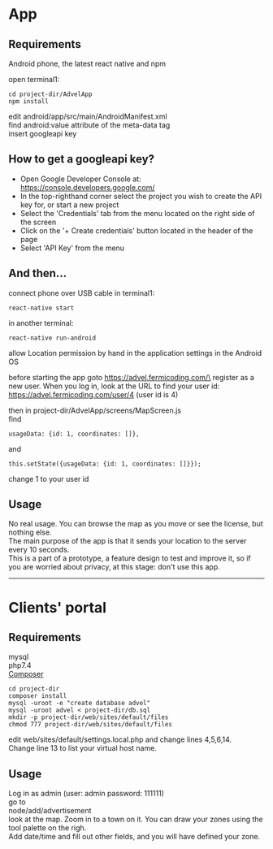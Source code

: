 # App

## Requirements

Android phone, the latest react native and npm

open terminal1:

```
cd project-dir/AdvelApp
npm install
```

edit android/app/src/main/AndroidManifest.xml\
find android:value attribute of the meta-data tag\
insert googleapi key

## How to get a googleapi key?

- Open Google Developer Console at: https://console.developers.google.com/
- In the top-righthand corner select the project you wish to create the API key for, or start a new project
- Select the 'Credentials' tab from the menu located on the right side of the screen
- Click on the '+ Create credentials' button located in the header of the page
- Select 'API Key' from the menu

## And then...

connect phone over USB cable
in terminal1:

```
react-native start
```

in another terminal:

```
react-native run-android
```

allow Location permission by hand in the application settings in the Android OS

before starting the app goto https://advel.fermicoding.com/\
register as a new user. When you log in, look at the URL to find your user id:\
https://advel.fermicoding.com/user/4 (user id is 4)

then in project-dir/AdvelApp/screens/MapScreen.js\
find

```
usageData: {id: 1, coordinates: []},
```

and

```
this.setState({usageData: {id: 1, coordinates: []}});
```

change 1 to your user id

## Usage

No real usage. You can browse the map as you move or see the license, but nothing else.\
The main purpose of the app is that it sends your location to the server every 10 seconds.\
This is a part of a prototype, a feature design to test and improve it, so if you are
worried about privacy, at this stage: don't use this app.

---

# Clients' portal

## Requirements

mysql\
php7.4\
[Composer](https://getcomposer.org/doc/00-intro.md#installation-linux-unix-osx)

```
cd project-dir
composer install
mysql -uroot -e "create database advel"
mysql -uroot advel < project-dir/db.sql
mkdir -p project-dir/web/sites/default/files
chmod 777 project-dir/web/sites/default/files
```

edit web/sites/default/settings.local.php and change lines 4,5,6,14.\
Change line 13 to list your virtual host name.

## Usage

Log in as admin (user: admin password: 111111)\
go to\
node/add/advertisement\
look at the map. Zoom in to a town on it. You can draw your zones using the tool palette on the righ.\
Add date/time and fill out other fields, and you will have defined your zone.
